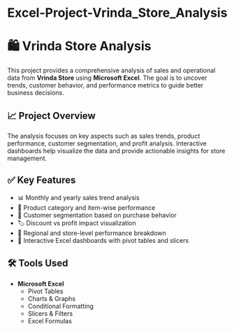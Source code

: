 # Excel-Project-Vrinda_Store_Analysis

# 🛍️ Vrinda Store Analysis

This project provides a comprehensive analysis of sales and operational data from **Vrinda Store** using **Microsoft Excel**. The goal is to uncover trends, customer behavior, and performance metrics to guide better business decisions.

## 📈 Project Overview

The analysis focuses on key aspects such as sales trends, product performance, customer segmentation, and profit analysis. Interactive dashboards help visualize the data and provide actionable insights for store management.

## ✅ Key Features

- 📊 Monthly and yearly sales trend analysis  
- 🧾 Product category and item-wise performance  
- 👥 Customer segmentation based on purchase behavior  
- 🏷️ Discount vs profit impact visualization  
- 📌 Regional and store-level performance breakdown  
- 📐 Interactive Excel dashboards with pivot tables and slicers

## 🛠 Tools Used

- **Microsoft Excel**  
  - Pivot Tables  
  - Charts & Graphs  
  - Conditional Formatting  
  - Slicers & Filters  
  - Excel Formulas
